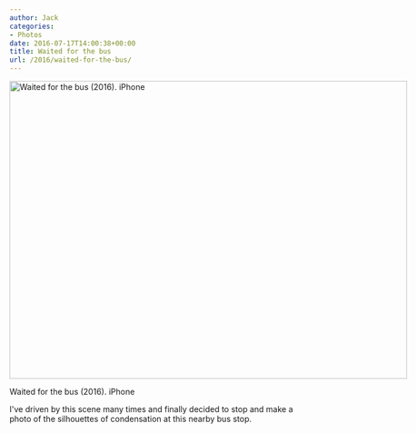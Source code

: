 ```yaml
---
author: Jack
categories:
- Photos
date: 2016-07-17T14:00:38+00:00
title: Waited for the bus
url: /2016/waited-for-the-bus/
---
```


<div id="attachment_5353" style="width: 710px" class="wp-caption alignright">
  <img class="size-large wp-image-5353" src="/img/2016/07/IMG_0070-1024x768.jpg" alt="Waited for the bus (2016). iPhone" width="700" height="525" srcset="/img/2016/07/IMG_0070.jpg 1024w, /img/2016/07/IMG_0070-300x225.jpg 300w, /img/2016/07/IMG_0070-768x576.jpg 768w, /img/2016/07/IMG_0070-700x525.jpg 700w" sizes="(max-width: 700px) 100vw, 700px" />
  
  <p class="wp-caption-text">
    Waited for the bus (2016). iPhone
  </p>
</div>

I've driven by this scene many times and finally decided to stop and make a photo of the silhouettes of condensation at this nearby bus stop.